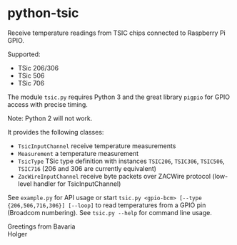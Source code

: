 # python-tsic

Receive temperature readings from TSIC chips connected to Raspberry Pi GPIO. 

Supported:
* TSic 206/306
* TSic 506
* TSic 706

The module `tsic.py` requires Python 3 and the great library `pigpio` for GPIO access with precise timing. 

Note: Python 2 will not work.

It provides the following classes:
* `TsicInputChannel` receive temperature measurements
* `Measurement` a temperature measurement
* `TsicType` TSic type definition with instances `TSIC206`, `TSIC306`, `TSIC506`, `TSIC716` (206 and 306 are currently equivalent)
* `ZacWireInputChannel` receive byte packets over ZACWire protocol (low-level handler for TsicInputChannel)

See `example.py` for API usage or start `tsic.py <gpio-bcm> [--type {206,506,716,306}] [--loop]` to read temperatures from a GPIO pin (Broadcom numbering). See `tsic.py --help` for command line usage.

Greetings from Bavaria  
Holger
